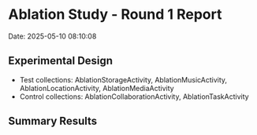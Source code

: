# Ablation Study - Round 1 Report

Date: 2025-05-10 08:10:08

## Experimental Design

- Test collections: AblationStorageActivity, AblationMusicActivity, AblationLocationActivity, AblationMediaActivity
- Control collections: AblationCollaborationActivity, AblationTaskActivity

## Summary Results

